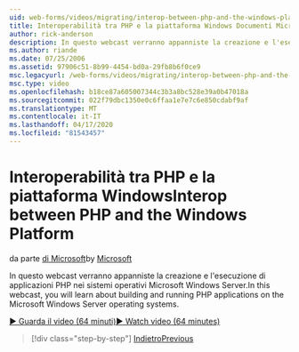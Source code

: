 ```yaml
---
uid: web-forms/videos/migrating/interop-between-php-and-the-windows-platform
title: Interoperabilità tra PHP e la piattaforma Windows Documenti Microsoft
author: rick-anderson
description: In questo webcast verranno appanniste la creazione e l'esecuzione di applicazioni PHP nei sistemi operativi Microsoft Windows Server.
ms.author: riande
ms.date: 07/25/2006
ms.assetid: 97906c51-8b99-4454-bd0a-29fb8b6f0ce9
msc.legacyurl: /web-forms/videos/migrating/interop-between-php-and-the-windows-platform
msc.type: video
ms.openlocfilehash: b18ce87a605007344c3b3a8bc528e39a0b47018a
ms.sourcegitcommit: 022f79dbc1350e0c6ffaa1e7e7c6e850cdabf9af
ms.translationtype: MT
ms.contentlocale: it-IT
ms.lasthandoff: 04/17/2020
ms.locfileid: "81543457"
---
```

# <a name="interop-between-php-and-the-windows-platform"></a><span data-ttu-id="d1c1b-103">Interoperabilità tra PHP e la piattaforma Windows</span><span class="sxs-lookup"><span data-stu-id="d1c1b-103">Interop between PHP and the Windows Platform</span></span>

<span data-ttu-id="d1c1b-104">da parte [di Microsoft](https://github.com/microsoft)</span><span class="sxs-lookup"><span data-stu-id="d1c1b-104">by [Microsoft](https://github.com/microsoft)</span></span>

<span data-ttu-id="d1c1b-105">In questo webcast verranno appanniste la creazione e l'esecuzione di applicazioni PHP nei sistemi operativi Microsoft Windows Server.</span><span class="sxs-lookup"><span data-stu-id="d1c1b-105">In this webcast, you will learn about building and running PHP applications on the Microsoft Windows Server operating systems.</span></span>

[<span data-ttu-id="d1c1b-106">&#9654; Guarda il video (64 minuti)</span><span class="sxs-lookup"><span data-stu-id="d1c1b-106">&#9654; Watch video (64 minutes)</span></span>](https://channel9.msdn.com/Blogs/ASP-NET-Site-Videos/interop-between-php-and-the-windows-platform)

> [!div class="step-by-step"]
> [<span data-ttu-id="d1c1b-107">Indietro</span><span class="sxs-lookup"><span data-stu-id="d1c1b-107">Previous</span></span>](introduction-to-aspnet-for-coldfusion-developers-building-an-aspnet-application.md)
